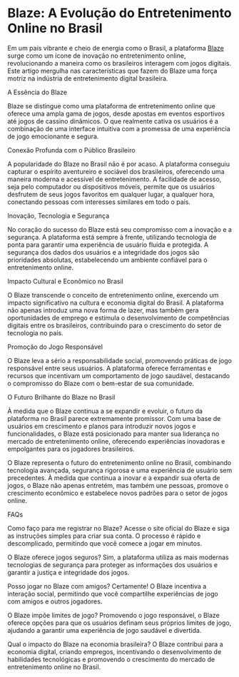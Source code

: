 # Blaze: A Evolução do Entretenimento Online no Brasil

Em um país vibrante e cheio de energia como o Brasil, a plataforma [Blaze](https://blaze-apostas1.com.br/) surge como um ícone de inovação no entretenimento online, revolucionando a maneira como os brasileiros interagem com jogos digitais. Este artigo mergulha nas características que fazem do Blaze uma força motriz na indústria de entretenimento digital brasileira.

A Essência do Blaze

Blaze se distingue como uma plataforma de entretenimento online que oferece uma ampla gama de jogos, desde apostas em eventos esportivos até jogos de cassino dinâmicos. O que realmente cativa os usuários é a combinação de uma interface intuitiva com a promessa de uma experiência de jogo emocionante e segura.

Conexão Profunda com o Público Brasileiro

A popularidade do Blaze no Brasil não é por acaso. A plataforma conseguiu capturar o espírito aventureiro e sociável dos brasileiros, oferecendo uma maneira moderna e acessível de entretenimento. A facilidade de acesso, seja pelo computador ou dispositivos móveis, permite que os usuários desfrutem de seus jogos favoritos em qualquer lugar, a qualquer hora, conectando pessoas com interesses similares em todo o país.

Inovação, Tecnologia e Segurança

No coração do sucesso do Blaze está seu compromisso com a inovação e a segurança. A plataforma está sempre à frente, utilizando tecnologia de ponta para garantir uma experiência de usuário fluida e protegida. A segurança dos dados dos usuários e a integridade dos jogos são prioridades absolutas, estabelecendo um ambiente confiável para o entretenimento online.

Impacto Cultural e Econômico no Brasil

O Blaze transcende o conceito de entretenimento online, exercendo um impacto significativo na cultura e economia digital do Brasil. A plataforma não apenas introduz uma nova forma de lazer, mas também gera oportunidades de emprego e estimula o desenvolvimento de competências digitais entre os brasileiros, contribuindo para o crescimento do setor de tecnologia no país.

Promoção do Jogo Responsável

O Blaze leva a sério a responsabilidade social, promovendo práticas de jogo responsável entre seus usuários. A plataforma oferece ferramentas e recursos que incentivam um comportamento de jogo saudável, destacando o compromisso do Blaze com o bem-estar de sua comunidade.

O Futuro Brilhante do Blaze no Brasil

À medida que o Blaze continua a se expandir e evoluir, o futuro da plataforma no Brasil parece extremamente promissor. Com uma base de usuários em crescimento e planos para introduzir novos jogos e funcionalidades, o Blaze está posicionado para manter sua liderança no mercado de entretenimento online, oferecendo experiências inovadoras e empolgantes para os jogadores brasileiros.

O Blaze representa o futuro do entretenimento online no Brasil, combinando tecnologia avançada, segurança rigorosa e uma experiência de usuário sem precedentes. À medida que continua a inovar e a expandir sua oferta de jogos, o Blaze não apenas entretém, mas também une pessoas, promove o crescimento econômico e estabelece novos padrões para o setor de jogos online.

FAQs

Como faço para me registrar no Blaze?
Acesse o site oficial do Blaze e siga as instruções simples para criar sua conta. O processo é rápido e descomplicado, permitindo que você comece a jogar em minutos.

O Blaze oferece jogos seguros?
Sim, a plataforma utiliza as mais modernas tecnologias de segurança para proteger as informações dos usuários e garantir a justiça e integridade dos jogos.

Posso jogar no Blaze com amigos?
Certamente! O Blaze incentiva a interação social, permitindo que você compartilhe experiências de jogo com amigos e outros jogadores.

O Blaze impõe limites de jogo?
Promovendo o jogo responsável, o Blaze oferece opções para que os usuários definam seus próprios limites de jogo, ajudando a garantir uma experiência de jogo saudável e divertida.

Qual o impacto do Blaze na economia brasileira?
O Blaze contribui para a economia digital, criando empregos, incentivando o desenvolvimento de habilidades tecnológicas e promovendo o crescimento do mercado de entretenimento online no Brasil.
